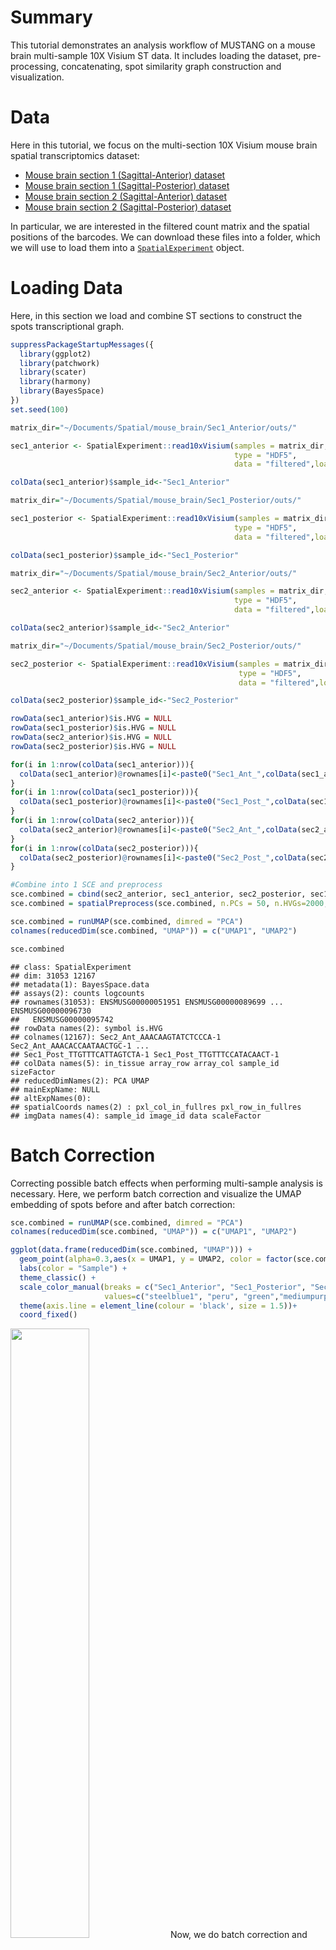 # Summary

This tutorial demonstrates an analysis workflow of MUSTANG on a mouse brain multi-sample 10X Visium ST data.
It includes loading the dataset, pre-processing, concatenating, spot similarity graph construction and visualization. 

# Data

Here in this tutorial, we focus on the multi-section 10X Visium mouse brain spatial transcriptomics dataset:

- [Mouse brain section 1 (Sagittal-Anterior)
dataset](https://www.10xgenomics.com/resources/datasets/mouse-brain-serial-section-1-sagittal-anterior-1-standard-1-0-0)
- [Mouse brain section 1 (Sagittal-Posterior)
dataset](https://www.10xgenomics.com/resources/datasets/mouse-brain-serial-section-1-sagittal-posterior-1-standard-1-0-0)
- [Mouse brain section 2 (Sagittal-Anterior)
dataset](https://www.10xgenomics.com/resources/datasets/mouse-brain-serial-section-2-sagittal-anterior-1-standard-1-0-0)
- [Mouse brain section 2 (Sagittal-Posterior)
dataset](https://www.10xgenomics.com/resources/datasets/mouse-brain-serial-section-2-sagittal-posterior-1-standard-1-0-0)


In particular, we are interested in the filtered count matrix and the
spatial positions of the barcodes. We can download these files into a
folder, which we will use to load them into a
[`SpatialExperiment`](https://bioconductor.org/packages/release/bioc/html/SpatialExperiment.html)
object.

# Loading Data

Here, in this section we load and combine ST sections to construct the spots transcriptional graph.

``` r
suppressPackageStartupMessages({
  library(ggplot2)
  library(patchwork)
  library(scater)
  library(harmony)
  library(BayesSpace)
})
set.seed(100)

matrix_dir="~/Documents/Spatial/mouse_brain/Sec1_Anterior/outs/"

sec1_anterior <- SpatialExperiment::read10xVisium(samples = matrix_dir,
                                                  type = "HDF5",
                                                  data = "filtered",load = T)

colData(sec1_anterior)$sample_id<-"Sec1_Anterior"

matrix_dir="~/Documents/Spatial/mouse_brain/Sec1_Posterior/outs/"

sec1_posterior <- SpatialExperiment::read10xVisium(samples = matrix_dir,
                                                  type = "HDF5",
                                                  data = "filtered",load = T)

colData(sec1_posterior)$sample_id<-"Sec1_Posterior"

matrix_dir="~/Documents/Spatial/mouse_brain/Sec2_Anterior/outs/"

sec2_anterior <- SpatialExperiment::read10xVisium(samples = matrix_dir,
                                                  type = "HDF5",
                                                  data = "filtered",load = T)

colData(sec2_anterior)$sample_id<-"Sec2_Anterior"

matrix_dir="~/Documents/Spatial/mouse_brain/Sec2_Posterior/outs/"

sec2_posterior <- SpatialExperiment::read10xVisium(samples = matrix_dir,
                                                   type = "HDF5",
                                                   data = "filtered",load = T)

colData(sec2_posterior)$sample_id<-"Sec2_Posterior"

rowData(sec1_anterior)$is.HVG = NULL 
rowData(sec1_posterior)$is.HVG = NULL 
rowData(sec2_anterior)$is.HVG = NULL 
rowData(sec2_posterior)$is.HVG = NULL 

for(i in 1:nrow(colData(sec1_anterior))){
  colData(sec1_anterior)@rownames[i]<-paste0("Sec1_Ant_",colData(sec1_anterior)@rownames[i])
}
for(i in 1:nrow(colData(sec1_posterior))){
  colData(sec1_posterior)@rownames[i]<-paste0("Sec1_Post_",colData(sec1_posterior)@rownames[i])
}
for(i in 1:nrow(colData(sec2_anterior))){
  colData(sec2_anterior)@rownames[i]<-paste0("Sec2_Ant_",colData(sec2_anterior)@rownames[i])
}
for(i in 1:nrow(colData(sec2_posterior))){
  colData(sec2_posterior)@rownames[i]<-paste0("Sec2_Post_",colData(sec2_posterior)@rownames[i])
}

#Combine into 1 SCE and preprocess
sce.combined = cbind(sec2_anterior, sec1_anterior, sec2_posterior, sec1_posterior, deparse.level = 1)
sce.combined = spatialPreprocess(sce.combined, n.PCs = 50, n.HVGs=2000,assay.type="logcounts") #lognormalize, PCA

sce.combined = runUMAP(sce.combined, dimred = "PCA")
colnames(reducedDim(sce.combined, "UMAP")) = c("UMAP1", "UMAP2")

sce.combined

```


    ## class: SpatialExperiment 
    ## dim: 31053 12167  
    ## metadata(1): BayesSpace.data
    ## assays(2): counts logcounts
    ## rownames(31053): ENSMUSG00000051951 ENSMUSG00000089699 ... ENSMUSG00000096730
    ##   ENSMUSG00000095742
    ## rowData names(2): symbol is.HVG
    ## colnames(12167): Sec2_Ant_AAACAAGTATCTCCCA-1 Sec2_Ant_AAACACCAATAACTGC-1 ...
    ## Sec1_Post_TTGTTTCATTAGTCTA-1 Sec1_Post_TTGTTTCCATACAACT-1
    ## colData names(5): in_tissue array_row array_col sample_id sizeFactor
    ## reducedDimNames(2): PCA UMAP
    ## mainExpName: NULL
    ## altExpNames(0):
    ## spatialCoords names(2) : pxl_col_in_fullres pxl_row_in_fullres
    ## imgData names(4): sample_id image_id data scaleFactor

   
# Batch Correction
Correcting possible batch effects when performing multi-sample analysis is necessary. Here, we perform batch correction and visualize the UMAP embedding of spots before and after batch correction:


``` r
sce.combined = runUMAP(sce.combined, dimred = "PCA")
colnames(reducedDim(sce.combined, "UMAP")) = c("UMAP1", "UMAP2")

ggplot(data.frame(reducedDim(sce.combined, "UMAP"))) +
  geom_point(alpha=0.3,aes(x = UMAP1, y = UMAP2, color = factor(sce.combined$sample_id)),size=0.7) +
  labs(color = "Sample") +
  theme_classic() +
  scale_color_manual(breaks = c("Sec1_Anterior", "Sec1_Posterior", "Sec2_Anterior","Sec2_Posterior"),
                     values=c("steelblue1", "peru", "green","mediumpurple"))+
  theme(axis.line = element_line(colour = 'black', size = 1.5))+
  coord_fixed()

```
<img src="https://github.com/namini94/MUSTANG/blob/main/Miscel/Mouse_Brain_Markdown_Figs/MB_NoBatch.png" width="50%" height="50%">
Now, we do batch correction and visualize the umap embedding again:

``` r
colData(sce.combined)$sample_id<-as.factor(colData(sce.combined)$sample_id)

sce.combined = RunHarmony(sce.combined, c("sample_id"), verbose = T)
sce.combined = runUMAP(sce.combined, dimred = "HARMONY", name = "UMAP.HARMONY")
colnames(reducedDim(sce.combined, "UMAP.HARMONY")) = c("UMAP1", "UMAP2")

ggplot(data.frame(reducedDim(sce.combined, "UMAP.HARMONY"))) +
  geom_point(alpha=0.3,aes(x = UMAP1, y = UMAP2, color = factor(sce.combined$sample_id)),size=0.7) +
  labs(color = "Sample") +
  theme_classic()+
  scale_color_manual(breaks = c("Sec1_Anterior", "Sec1_Posterior", "Sec2_Anterior","Sec2_Posterior"),
                     values=c("steelblue1", "peru", "green","mediumpurple"))+
  theme(axis.line = element_line(colour = 'black', size = 1.5))+
  coord_fixed()
```
<img src="https://github.com/namini94/MUSTANG/blob/main/Miscel/Mouse_Brain_Markdown_Figs/MB_wBatchCorrection.png" width="50%" height="50%">

# KNN Graph & Louvain Clustering

``` r
harmony<-data.frame(reducedDim(sce.combined, "HARMONY"))
harmony_umap<-data.frame(reducedDim(sce.combined, "UMAP.HARMONY"))
k <- 50
tempcom <- MERINGUE::getClusters(harmony, k, weight=TRUE, method = igraph::cluster_louvain)

dat <- data.frame("emb1" = harmony_umap$UMAP1,
                  "emb2" = harmony_umap$UMAP2,
                  "Cluster" = tempCom)

plt <- ggplot2::ggplot(data = dat) +
  ggplot2::geom_point(alpha=0.4,ggplot2::aes(x = emb1, y = emb2,
                                             color = Cluster), size = 0.9) +
  
  ggplot2::scale_color_manual(values = rainbow(n = length(levels(tempCom)))) +
  
  ggplot2::labs(title = "",
                x = "UMAP1",
                y = "UMAP2") +
  
  ggplot2::theme_classic() +
  ggplot2::theme(axis.text.x = ggplot2::element_text(color = "black"),
                 axis.text.y = ggplot2::element_text(color = "black"),
                 axis.title.y = ggplot2::element_text(),
                 axis.title.x = ggplot2::element_text(),
                 axis.ticks.x = ggplot2::element_blank(),
                 plot.title = ggplot2::element_text(size=15),
                 legend.text = ggplot2::element_text( colour = "black"),
                 legend.title = ggplot2::element_text( colour = "black", angle = 0, hjust = 0.5),
                 panel.background = ggplot2::element_blank(),
                 plot.background = ggplot2::element_blank(),
                 panel.grid.major.y =  ggplot2::element_blank(),
                 axis.line = ggplot2::element_line(size = 1.5, colour = "black")
                 # legend.position="none"
  ) +
  
  
  ggplot2::coord_fixed()

plt

```
<img src="https://github.com/namini94/MUSTANG/blob/main/Miscel/Mouse_Brain_Markdown_Figs/Louvain_Clusters.png" width="50%" height="50%">

# Spots Transcriptional Graph
Now that we have identified the spots trancriptional clusters, we can construct and store the edges of spots transcriptional graph.

``` r
sample_ID_Sec2Ant<-matrix(0,nrow(colData(sec2_anterior)),1)
for(i in 1:nrow(colData(sec2_anterior))){
  sample_ID_Sec2Ant[i,1]<-c("Sec2_Anterior")
}
sample_ID_Sec1Ant<-matrix(0,nrow(colData(sec1_anterior)),1)
for(i in 1:nrow(colData(sec1_anterior))){
  sample_ID_Sec1Ant[i,1]<-c("Sec1_Anterior")
}
sample_ID_Sec2Post<-matrix(0,nrow(colData(sec2_posterior)),1)
for(i in 1:nrow(colData(sec2_posterior))){
  sample_ID_Sec2Post[i,1]<-c("Sec2_Posterior")
}
sample_ID_Sec1Post<-matrix(0,nrow(colData(sec1_posterior)),1)
for(i in 1:nrow(colData(sec1_posterior))){
  sample_ID_Sec1Post[i,1]<-c("Sec1_Posterior")
}

sample_ID<-rbind(sample_ID_Sec2Ant,sample_ID_Sec1Ant,sample_ID_Sec2Post,sample_ID_Sec1Post)

meta<-cbind(tempcom,sample_ID)

transcrip_edge_num <- 0 
transcrip_adjacency <- list("Node1","Node2")
for(i in 1:(nrow(meta)-1)){
  for(j in (i+1):nrow(meta)){
    if((meta[i,1]==meta[j,1]) & (meta[i,2]!=meta[j,2])){
      transcrip_edge_num <- transcrip_edge_num + 1 
      transcrip_adjacency$Node1[transcrip_edge_num]<-i-1
      transcrip_adjacency$Node2[transcrip_edge_num]<-j-1
    }
  }
}

final_transcrip_adjacency<-cbind(transcrip_adjacency$Node1,transcrip_adjacency$Node2)

```

# Spots Spatial Graph
After extracting the 2D spatial positions of spots for each section and adding the offsets as explained in the MUSTANG manuscript one can use the `get_edges` function from `BayesTME` package to extract the spots spatial graph of the multi-samples ST data using below codes in Python:

```python
from bayestme import data
import pandas
import numpy
from bayestme import utils

temp_pos = pandas.read_csv('~/Spatial/Data/MouseBrain/Total/tot_pos.csv',header=0,index_col=0,sep=",")
pos = temp_pos.to_numpy()

neighbors = utils.get_edges(pos=pos, layout=1)

pandas.DataFrame(neighbors).to_csv("~/Spatial/res_mouseBrain_total/spatial_neighbors.csv",index=True)

```

# Spots Similarity Graph
Now that we have extracted both spots transcriptional and spatial edges we can construct the spots similarity graph edges in R by running below code:

```r
transcrip_neighbors<-read.csv(file = "~/Spatial/res_mouseBrain_total/transcrip_neighbors.csv")
spatial_neighbors<-read.csv(file = "~/Spatial/res_mouseBrain_total/spatial_neighbors.csv",row.names = 1)

colnames(transcrip_neighbors)<-colnames(spatial_neighbors)
similarity_neighbors<-rbind(transcrip_neighbors,spatial_neighbors)

write.csv(similarity_neighbors,file="~/Spatial/res_mouseBrain_total/similarity_neighbors.csv",quote = F,row.names = T)


```
# Bayesian Deconvolution Analysis
Now that we have our all three necessary inputs (i.e. Concatenated spots*genes gene expression matrix, concatenated spots positions with offsets and spots similarity graph), we move to the last step of analyzing our multi-sample ST data with MUSTANG that is performing Bayesian deconvolution analysis. We can do this in Python by running below line of codes:

```python
import pandas
import numpy

temp_counts = pandas.read_csv('~/Spatial/Data/MouseBrain/Total/tot_ST.csv',header=0,index_col=0,sep=",")
counts = temp_counts.to_numpy()

temp_pos = pandas.read_csv('~/Spatial/Data/MouseBrain/Total/tot_pos.csv',header=0,index_col=0,sep=",")
pos = temp_pos.to_numpy()

temp_genes = pandas.read_csv('~/Spatial/Data/MouseBrain/Total/Gene_names.csv',header=0,sep=",")
genes = temp_genes.to_numpy()
genes = genes.reshape(-1)

temp_mask = pandas.read_csv('~/Spatial/Data/MouseBrain/Total/tissue_mask.csv',header=0,sep=",")
mask = temp_mask.to_numpy()
mask = mask.reshape(-1)

temp_barcodes = pandas.read_csv('~/Spatial/Data/MouseBrain/Total/Barcodes.csv',header=0,sep=",")
barcodes = temp_barcodes.to_numpy()
barcodes = barcodes.reshape(-1)

neighbors_tot = pandas.read_csv('~/Spatial/Data/MouseBrain/Total/similarity_neighbors.csv',header=0,index_col=0)
neighbors_tot.reset_index(drop=True, inplace=True)
neigh = neighbors_tot.to_numpy()


stdata= data.SpatialExpressionDataset.from_arrays(raw_counts=counts,
         positions=pos,
         tissue_mask=mask,
         gene_names=genes,
         layout=data.Layout.HEX,
         barcodes=barcodes)

#len(stdata.gene_names)

stdata_stddev_filtered = gene_filtering.select_top_genes_by_standard_deviation(
    stdata, n_gene=1000)

#len(stdata_stddev_filtered.gene_names)

spot_threshold_filtered = gene_filtering.filter_genes_by_spot_threshold(
    stdata_stddev_filtered, spot_threshold=0.95)

stdata_filtered = gene_filtering.filter_ribosome_genes(spot_threshold_filtered)

print('{}/{} genes selected'.format(len(stdata_filtered.gene_names), len(stdata.gene_names)))

from pathlib import Path

best_lambda = 1000
best_n_components = 11

deconvolution_result = deconvolution.deconvolve(
        reads=stdata_filtered.reads,
        edges=stdata_filtered.edges,
        n_gene=1000,
        n_components=best_n_components,
        lam2=best_lambda,
        n_samples=100,
        n_burnin=1000,   # 2000 in publication
        n_thin=5,        # 5 in  publication
        bkg=False,
        lda=False,
        similarity_graph=neigh)


Path("./deconvolution_plots_transcrip").mkdir(exist_ok=True)
Path("./deconvolution_res_transcrip").mkdir(exist_ok=True)

deconvolution.add_deconvolution_results_to_dataset(stdata=stdata_filtered, result=deconvolution_result)

deconvolution_result.save('./deconvolution_res_transcrip/deconvolve_result.h5')

deconvolution.plot_cell_num_scatterpie(
        stdata= stdata_filtered,
        output_path= './deconvolution_plots_transcrip/Scatter_piechart.png')

deconvolution.plot_cell_prob(
        stdata=stdata_filtered,
#        result=deconvolution_result,
        output_dir='./deconvolution_plots_transcrip',
        output_format= 'png',
)

deconvolution.plot_cell_num(
        stdata=stdata_filtered,
#        result=deconvolution_result,
        output_dir='./deconvolution_plots_transcrip',
        output_format= 'png',
)



```
